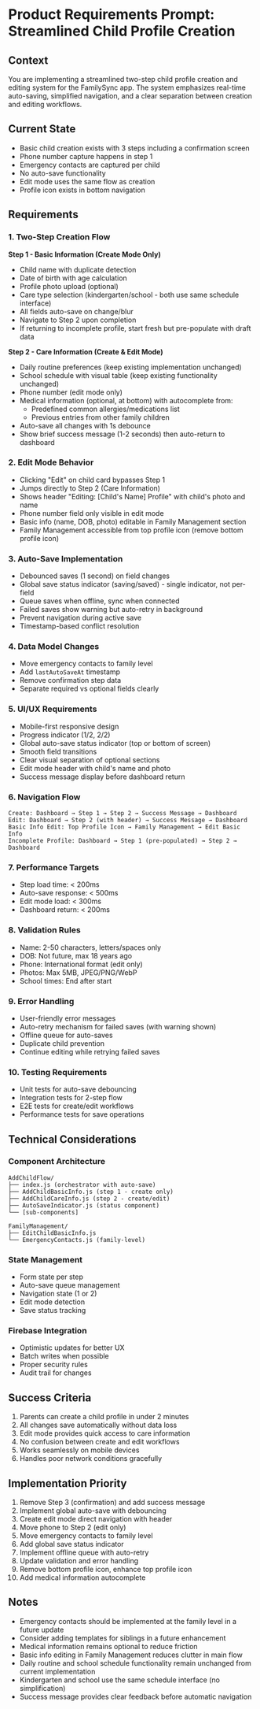 # Product Requirements Prompt: Streamlined Child Profile Creation

## Context
You are implementing a streamlined two-step child profile creation and editing system for the FamilySync app. The system emphasizes real-time auto-saving, simplified navigation, and a clear separation between creation and editing workflows.

## Current State
- Basic child creation exists with 3 steps including a confirmation screen
- Phone number capture happens in step 1
- Emergency contacts are captured per child
- No auto-save functionality
- Edit mode uses the same flow as creation
- Profile icon exists in bottom navigation

## Requirements

### 1. Two-Step Creation Flow
**Step 1 - Basic Information (Create Mode Only)**
- Child name with duplicate detection
- Date of birth with age calculation
- Profile photo upload (optional)
- Care type selection (kindergarten/school - both use same schedule interface)
- All fields auto-save on change/blur
- Navigate to Step 2 upon completion
- If returning to incomplete profile, start fresh but pre-populate with draft data

**Step 2 - Care Information (Create & Edit Mode)**
- Daily routine preferences (keep existing implementation unchanged)
- School schedule with visual table (keep existing functionality unchanged)
- Phone number (edit mode only)
- Medical information (optional, at bottom) with autocomplete from:
  - Predefined common allergies/medications list
  - Previous entries from other family children
- Auto-save all changes with 1s debounce
- Show brief success message (1-2 seconds) then auto-return to dashboard

### 2. Edit Mode Behavior
- Clicking "Edit" on child card bypasses Step 1
- Jumps directly to Step 2 (Care Information)
- Shows header "Editing: [Child's Name] Profile" with child's photo and name
- Phone number field only visible in edit mode
- Basic info (name, DOB, photo) editable in Family Management section
- Family Management accessible from top profile icon (remove bottom profile icon)

### 3. Auto-Save Implementation
- Debounced saves (1 second) on field changes
- Global save status indicator (saving/saved) - single indicator, not per-field
- Queue saves when offline, sync when connected
- Failed saves show warning but auto-retry in background
- Prevent navigation during active save
- Timestamp-based conflict resolution

### 4. Data Model Changes
- Move emergency contacts to family level
- Add `lastAutoSaveAt` timestamp
- Remove confirmation step data
- Separate required vs optional fields clearly

### 5. UI/UX Requirements
- Mobile-first responsive design
- Progress indicator (1/2, 2/2)
- Global auto-save status indicator (top or bottom of screen)
- Smooth field transitions
- Clear visual separation of optional sections
- Edit mode header with child's name and photo
- Success message display before dashboard return

### 6. Navigation Flow
```
Create: Dashboard → Step 1 → Step 2 → Success Message → Dashboard
Edit: Dashboard → Step 2 (with header) → Success Message → Dashboard
Basic Info Edit: Top Profile Icon → Family Management → Edit Basic Info
Incomplete Profile: Dashboard → Step 1 (pre-populated) → Step 2 → Dashboard
```

### 7. Performance Targets
- Step load time: < 200ms
- Auto-save response: < 500ms
- Edit mode load: < 300ms
- Dashboard return: < 200ms

### 8. Validation Rules
- Name: 2-50 characters, letters/spaces only
- DOB: Not future, max 18 years ago
- Phone: International format (edit only)
- Photos: Max 5MB, JPEG/PNG/WebP
- School times: End after start

### 9. Error Handling
- User-friendly error messages
- Auto-retry mechanism for failed saves (with warning shown)
- Offline queue for auto-saves
- Duplicate child prevention
- Continue editing while retrying failed saves

### 10. Testing Requirements
- Unit tests for auto-save debouncing
- Integration tests for 2-step flow
- E2E tests for create/edit workflows
- Performance tests for save operations

## Technical Considerations

### Component Architecture
```
AddChildFlow/
├── index.js (orchestrator with auto-save)
├── AddChildBasicInfo.js (step 1 - create only)
├── AddChildCareInfo.js (step 2 - create/edit)
├── AutoSaveIndicator.js (status component)
└── [sub-components]

FamilyManagement/
├── EditChildBasicInfo.js
└── EmergencyContacts.js (family-level)
```

### State Management
- Form state per step
- Auto-save queue management
- Navigation state (1 or 2)
- Edit mode detection
- Save status tracking

### Firebase Integration
- Optimistic updates for better UX
- Batch writes when possible
- Proper security rules
- Audit trail for changes

## Success Criteria
1. Parents can create a child profile in under 2 minutes
2. All changes save automatically without data loss
3. Edit mode provides quick access to care information
4. No confusion between create and edit workflows
5. Works seamlessly on mobile devices
6. Handles poor network conditions gracefully

## Implementation Priority
1. Remove Step 3 (confirmation) and add success message
2. Implement global auto-save with debouncing
3. Create edit mode direct navigation with header
4. Move phone to Step 2 (edit only)
5. Move emergency contacts to family level
6. Add global save status indicator
7. Implement offline queue with auto-retry
8. Update validation and error handling
9. Remove bottom profile icon, enhance top profile icon
10. Add medical information autocomplete

## Notes
- Emergency contacts should be implemented at the family level in a future update
- Consider adding templates for siblings in a future enhancement
- Medical information remains optional to reduce friction
- Basic info editing in Family Management reduces clutter in main flow
- Daily routine and school schedule functionality remain unchanged from current implementation
- Kindergarten and school use the same schedule interface (no simplification)
- Success message provides clear feedback before automatic navigation